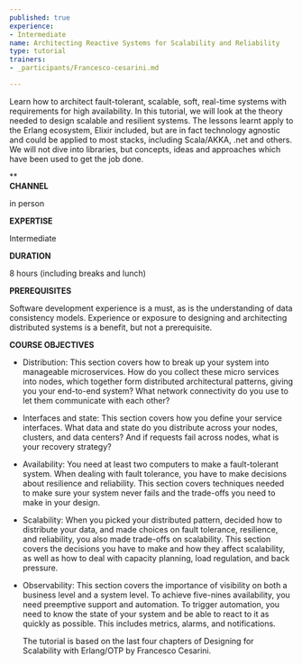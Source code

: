 ```yaml
---
published: true
experience:
- Intermediate
name: Architecting Reactive Systems for Scalability and Reliability
type: tutorial
trainers:
- _participants/Francesco-cesarini.md

---
```

Learn how to architect fault-tolerant, scalable, soft, real-time systems with requirements for high availability.
In this tutorial, we will look at the theory needed to design scalable and resilient systems. The lessons learnt apply to the Erlang ecosystem, Elixir included, but are in fact technology agnostic and could be applied to most stacks, including Scala/AKKA, .net and others. We will not dive into libraries, but concepts, ideas and approaches which have been used to get the job done.

\**  
**CHANNEL**

in person

**EXPERTISE**

Intermediate

**DURATION**

8 hours (including breaks and lunch)

**PREREQUISITES**

Software development experience is a must, as is the understanding of data consistency models. Experience or exposure to designing and architecting distributed systems is a benefit, but not a prerequisite.

**COURSE OBJECTIVES**

* Distribution: This section covers how to break up your system into manageable microservices. How do you collect these micro services into nodes, which together form distributed architectural patterns, giving you your end-to-end system? What network connectivity do you use to let them communicate with each other?
* Interfaces and state: This section covers how you define your service interfaces. What data and state do you distribute across your nodes, clusters, and data centers? And if requests fail across nodes, what is your recovery strategy?
* Availability: You need at least two computers to make a fault-tolerant system. When dealing with fault tolerance, you have to make decisions about resilience and reliability. This section covers techniques needed to make sure your system never fails and the trade-offs you need to make in your design.
* Scalability: When you picked your distributed pattern, decided how to distribute your data, and made choices on fault tolerance, resilience, and reliability, you also made trade-offs on scalability. This section covers the decisions you have to make and how they affect scalability, as well as how to deal with capacity planning, load regulation, and back pressure.
* Observability: This section covers the importance of visibility on both a business level and a system level. To achieve five-nines availability, you need preemptive support and automation. To trigger automation, you need to know the state of your system and be able to react to it as quickly as possible. This includes metrics, alarms, and notifications.

  The tutorial is based on the last four chapters of Designing for Scalability with Erlang/OTP by Francesco Cesarini.
